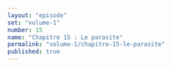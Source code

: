 ```yaml
---
layout: "episode"
set: "volume-1"
number: 15
name: "Chapitre 15 : Le parasite"
permalink: "volume-1/chapitre-15-le-parasite"
published: true
---
```

